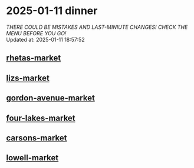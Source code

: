 # 2025-01-11 dinner  
*THERE COULD BE MISTAKES AND LAST-MINIUTE CHANGES! CHECK THE MENU BEFORE YOU GO!*  
Updated at: 2025-01-11 18:57:52  
## [rhetas-market](https://wisc-housingdining.nutrislice.com/menu/rhetas-market/dinner/2025-01-11)  
## [lizs-market](https://wisc-housingdining.nutrislice.com/menu/lizs-market/dinner/2025-01-11)  
## [gordon-avenue-market](https://wisc-housingdining.nutrislice.com/menu/gordon-avenue-market/dinner/2025-01-11)  
## [four-lakes-market](https://wisc-housingdining.nutrislice.com/menu/four-lakes-market/dinner/2025-01-11)  
## [carsons-market](https://wisc-housingdining.nutrislice.com/menu/carsons-market/dinner/2025-01-11)  
## [lowell-market](https://wisc-housingdining.nutrislice.com/menu/lowell-market/dinner/2025-01-11)  
  
